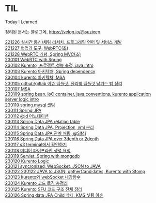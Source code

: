 # TIL

Today I Learned

정리된 문서는 블로그에,
https://velog.io/@suzieep

[221226 실시간 통신/채팅 리서치, 프로그래밍 언어 및 서비스 개발](https://github.com/suzieep/TIL/blob/main/221226.md)
<br/>
[221227 협업과 도구, WebRTC(초)](https://github.com/suzieep/TIL/blob/main/221227.md)
<br/>
[221228 WebRTC 개념, Spring MVC(초)](https://github.com/suzieep/TIL/blob/main/221228.md)
<br/>
[230101 WebRTC with Spring](https://github.com/suzieep/TIL/blob/main/230101.md)
<br/>
[230102 Kurento, 프로젝트 성능 측정, java intro](https://github.com/suzieep/TIL/blob/main/230102.md)
<br/>
[230103 Kurento 아키텍처, Spring dependency](https://github.com/suzieep/TIL/blob/main/230103.md)
<br/>
[230104 kurento 아키텍처, MSA](https://github.com/suzieep/TIL/blob/main/230104.md)
<br/>
[230105 github/gitlab 이슈 템플릿, 풀리퀘 템플릿 남기는 법 정리](https://github.com/suzieep/TIL/blob/main/230105.md)
<br/>
[230107 MSA](https://github.com/suzieep/TIL/blob/main/230107.md)
<br/>
[230109 spring bean, IoC container, java conventions, kurento application server logic intro](https://github.com/suzieep/TIL/blob/main/230109.md)
<br/>
[230110 spring mysql 셋팅](https://github.com/suzieep/TIL/blob/main/230110.md)
<br/>
[230111 Spring JPA](https://github.com/suzieep/TIL/blob/main/230111.md)
<br/>
[230112 @id 어노테이션](https://github.com/suzieep/TIL/blob/main/230112.md)
<br/>
[230113 Spring Data JPA relation table](https://github.com/suzieep/TIL/blob/main/230113.md)
<br/>
[230114 Spring Data JPA, Projection, yml 분리](https://github.com/suzieep/TIL/blob/main/230114.md)
<br/>
[230115 Spring Data JPA 관계 매핑, @Slf4j](https://github.com/suzieep/TIL/blob/main/230115.md)
<br/>
[230116 Spring Data JPA over 3depth or 2depth](https://github.com/suzieep/TIL/blob/main/230116.md)
<br/>
[230117 s3 terminal에서 확인하기](https://github.com/suzieep/TIL/blob/main/230117.md)
<br/>
[230118 미디어 파이프라인 생성 요청](https://github.com/suzieep/TIL/blob/main/230118.md)
<br/>
[230119 Servlet, Spring with mongodb](https://github.com/suzieep/TIL/blob/main/230119.md)
<br/>
[230120 Kurento Logic](https://github.com/suzieep/TIL/blob/main/230120.md)
<br/>
[230121 syncronized, WebSocket, JSON to JAVA](https://github.com/suzieep/TIL/blob/main/230121.md)
<br/>
[230122 230122 JAVA to JSON, gatherCandidates, Kurento with Stomp](https://github.com/suzieep/TIL/blob/main/230122.md)
<br/>
[230123 kurento와 webSocket 내장함수](https://github.com/suzieep/TIL/blob/main/230123.md)
<br/>
[230124 Kurento 코드 로직 총정리](https://github.com/suzieep/TIL/blob/main/230124.md)
<br/>
[230125 Kurento SFU 코드 구조 전체 정리](https://github.com/suzieep/TIL/blob/main/230125.md)
<br/>
[230126 Spring data JPA Child 삭제, KMS 셋팅 이슈](https://github.com/suzieep/TIL/blob/main/230126.md)
